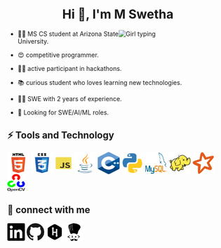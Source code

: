 <h1 align = 'center'> Hi 👋, I'm M Swetha  </h1>
<img align='right' src="https://cdn.dribbble.com/users/1857592/screenshots/3848396/character-typing.gif" width="250" alt = "Girl typing">

- 👩‍🎓 MS CS student at Arizona State University. 

- 😍 competitive programmer. 

- 👩‍💻 active participant in hackathons.

- 📚 curious student who loves learning new technologies.

- 👩‍💻 SWE with 2 years of experience.
  
- 👀 Looking for SWE/AI/ML roles.

<h2> ⚡ Tools and Technology </h2>
<a href="https://en.wikipedia.org/wiki/HTML" target="blank"><img align="center" src="./images/iconfinder_html5_294678.png" alt="HTML" height="50" width="50" /></a>
<a href="https://en.wikipedia.org/wiki/CSS" target="blank"><img align="center" src="./images/iconfinder_css3_294692.png" alt="CSS" height="50" width="50" /></a>
<a href="https://developer.mozilla.org/en-US/docs/Web/JavaScript" target="blank"><img align="center" src="./images/iconfinder_187_Js_logo_logos_4373213.png" alt="Javascript" height="30" width="40" /></a>
<a href="https://www.java.com/en/" target="blank"><img align="center" src="./images/iconfinder_181_Java_logo_logos_4373217.png" alt="Java" height="50" width="50" /></a>
<a href="https://en.wikipedia.org/wiki/C%2B%2B" target="blank"><img align="center" src="./images/Cpp_image.png" alt="C++" height="50" width="50" /></a>
<a href="https://www.python.org/" target="blank"><img align="center" src="./images/iconfinder_267_Python_logo_4375050.png" alt="Python" height="50" width="50" /></a>
<a href="https://www.mysql.com/" target="blank"><img align="center" src="./images/iconfinder_MySQL_1012821.png" alt="MySQL" height="50" width="50" /></a>
<a href="https://hadoop.apache.org/" target="blank"><img align="center" src="./images/apache-pig-icon.png" alt="Hadoop" height="50" width="50" /></a>
<a href="https://spark.apache.org/" target="blank"><img align="center" src="./images/apache-spark-icon.png" alt="Spark" height="50" width="50" /></a>
<a href="https://opencv.org/" target="blank"><img align="center" src="./images/open-cv.png" alt="OpenCV" height="40" width="40" /></a>


<h2> 👥 connect with me</h2> 
<a href="https://www.linkedin.com/in/swetha-m-1708/" target="blank"><img align="center" src="./images/iconfinder_BW_Linkedin_glyph_svg_5305157.png" alt="Linkedin profile" height="40" width="40" /></a>
<a href="https://github.com/mswetha1708" target="blank"><img align="center" src="./images/iconfinder_github_317712.png" alt="Github Profile" height="40" width="40" /></a>
<a href="https://www.hackerrank.com/mswetha1708" target="blank"><img align="center" src="./images/iconfinder_160_Hackerrank_logo_logos_4373713.png" alt="Hackerrank Profile" height="40" width="40" /></a>
<a href="https://www.codechef.com/users/mswetha1708" target="blank"><img align="center" src="./images/codechef.png" alt="Hackerrank Profile" height="40" width="40" /></a>

<!--
**mswetha1708/mswetha1708** is a ✨ _special_ ✨ repository because its `README.md` (this file) appears on your GitHub profile.

Here are some ideas to get you started:

- 🔭 I’m currently working on ...
- 🌱 I’m currently learning ...
- 👯 I’m looking to collaborate on ...
- 🤔 I’m looking for help with ...
- 💬 Ask me about ...
- 📫 How to reach me: ...
- 😄 Pronouns: ...
- ⚡ Fun fact: ...
-->

